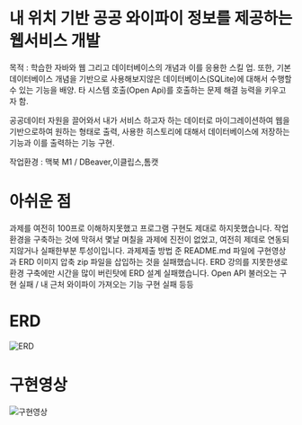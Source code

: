 # 내 위치 기반 공공 와이파이 정보를 제공하는 웹서비스 개발

목적 : 학습한 자바와 웹 그리고 데이터베이스의 개념과 이를 응용한 스킬 업. 또한, 기본 데이터베이스 개념을 기반으로 사용해보지않은 데이터베이스(SQLite)에 대해서 수행할 수 있는 기능을 배양. 타 시스템 호출(Open Api)를 호출하는 문제 해결 능력을 키우고자 함.

공공데이터 자원을 끌어와서 내가 서비스 하고자 하는 데이터로 마이그레이션하여 웹을 기반으로하여 원하는 형태로 출력, 사용한 히스토리에 대해서 데이터베이스에 저장하는 기능과 이를 출력하는 기능 구현.

작업환경 : 맥북 M1 / DBeaver,이클립스,톰캣


# 아쉬운 점
과제를 여전히 100프로 이해하지못했고 프로그램 구현도 제대로 하지못했습니다.
작업환경을 구축하는 것에 막혀서 몇날 며칠을 과제에 진전이 없었고, 여전히 제데로 연동되지않거나 실패한부분 투성이입니다.
과제제출 방법 준 README.md 파일에 구현영상과 ERD 이미지 압축 zip 파일을 삽입하는 것을 실패했습니다.
ERD 강의를 지못한생로 환경 구축에만 시간을 많이 버린탓에 ERD 설계 실패했습니다. 
Open API 불러오는 구현 실패 / 내 근처 와이파이 가져오는 기능 구현 실패 등등 



# ERD
![ERD](https://github.com/Hanjarang/wifi-project/assets/167011258/39f568eb-1eb4-48b1-8adc-cebf383e61d3)


# 구현영상
![구현영상](https://github.com/Hanjarang/wifi-project/assets/167011258/c2de139e-efc3-41f9-82b3-46653fdb5838)


